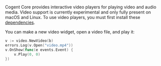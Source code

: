 Cogent Core provides interactive video players for playing video and audio media. Video support is currently experimental and only fully present on macOS and Linux. To use video players, you must first install these [dependencies](https://github.com/zergon321/reisen#dependencies).

You can make a new video widget, open a video file, and play it:

```go
v := video.NewVideo(b)
errors.Log(v.Open("video.mp4"))
v.OnShow(func(e events.Event) {
    v.Play(0, 0)
})
```
